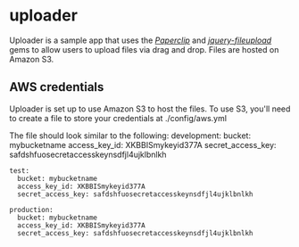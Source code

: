 # uploader

Uploader is a sample app that uses the *[Paperclip](https://github.com/thoughtbot/paperclip)* and *[jquery-fileupload](https://github.com/tors/jquery-fileupload-rails)* gems to allow users to upload files via drag and drop. Files are hosted on Amazon S3.

## AWS credentials

Uploader is set up to use Amazon S3 to host the files. To use S3, you'll need to create a file to store your credentials at ./config/aws.yml

The file should look similar to the following:
    development:
      bucket: mybucketname
      access_key_id: XKBBISmykeyid377A
      secret_access_key: safdshfuosecretaccesskeynsdfjl4ujklbnlkh

    test:
      bucket: mybucketname
      access_key_id: XKBBISmykeyid377A
      secret_access_key: safdshfuosecretaccesskeynsdfjl4ujklbnlkh

    production:
      bucket: mybucketname
      access_key_id: XKBBISmykeyid377A
      secret_access_key: safdshfuosecretaccesskeynsdfjl4ujklbnlkh

